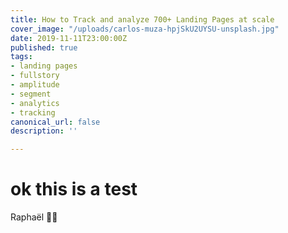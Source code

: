 ```yaml
---
title: How to Track and analyze 700+ Landing Pages at scale
cover_image: "/uploads/carlos-muza-hpjSkU2UYSU-unsplash.jpg"
date: 2019-11-11T23:00:00Z
published: true
tags:
- landing pages
- fullstory
- amplitude
- segment
- analytics
- tracking
canonical_url: false
description: ''

---
```

# ok this is a test

Raphaël 🙆‍♂️